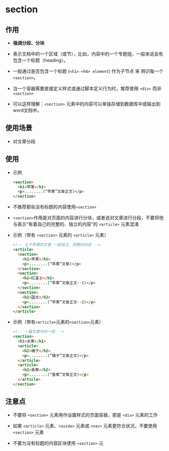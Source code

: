 # section

## 作用

*   **强调分段、分块**

*   表示文档中的一个区域（或节），比如，内容中的一个专题组，一般来说会有包含一个标题（heading）。

*   一般通过是否包含一个标题 (`<h1>-<h6> element`) 作为子节点 来 辨识每一个`<section>`。

*   当一个容器需要直接定义样式或通过脚本定义行为时，推荐使用 `<div>` 而非 `<section>`

*   可以这样理解：`<section>` 元素中的内容可以单独存储到数据库中或输出到word文档中。

## 使用场景

*   对文章分段

## 使用

*   示例

    ```html
    <section>
      <h1>苹果</h1>
      <p>........(“苹果”文章正文)</p>
    </section>
    ```

*   不推荐那些没有标题的内容使用`<section>`

*   `<section>`作用是对页面的内容进行分块，或者说对文章进行分段，不要将他与表示“有着自己的完整的、独立的内容”的 `<article>` 元素混淆

*   示例（带有 `<section>` 元素的 `<article>` 元素）

    ```html
    <!-- 关于苹果的文章 一段独立、完整的内容 -->
    <article>
      <section>
        <h1>苹果</h1>
        <p>........(“苹果”文章)</p>
      </section>
      <section>
        <h2>红富士</h2>
        <p>........(“苹果”文章正文--1)</p>
      </section>
      <section>
        <h2>国光</h2>
        <p>........(“苹果”文章正文--2)</p>
      </section>
    </article>
    ```

*   示例（带有`<article>`元素的`<section>`元素）

    ```html
    <!-- 一篇文章中的一段 -->
    <section>
      <h1>水果</h1>
      <article>
        <h2>橘子</h2>
        <p>........(“橘子”文章正文)</p>
      </article>
      <article>
        <h2>香蕉</h2>
        <p>........(“香蕉”文章正文)</p>
      </article>
    </section>
    ```

## 注意点

*   不要将 `<section>` 元素用作设置样式的页面容器，那是 `<div>` 元素的工作

*   如果 `<article>` 元素、`<aside>` 元素或 `<nav>` 元素更符合状况，不要使用 `<section>` 元素

*   不要为没有标题的内容区块使用 `<section>` 元
